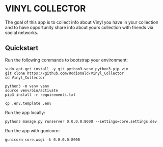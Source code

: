 # VINYL COLLECTOR

The goal of this app is to collect info about Vinyl you have in your collection and to have opportunity share info
about yours collection with friends via social networks.

## Quickstart

Run the following commands to bootstrap your environment:

    sudo apt-get install -y git python3-venv python3-pip vim
    git clone https://github.com/Rodionald/Vinyl_Collector
    cd Vinyl_Collector

    python3 -m venv venv
    source venv/bin/activate
    pip3 install -r requirements.txt

    cp .env.template .env


Run the app locally:

    python3 manage.py runserver 0.0.0.0:8000 --settings=core.settings.dev

Run the app with gunicorn:

    gunicorn core.wsgi -b 0.0.0.0:8000